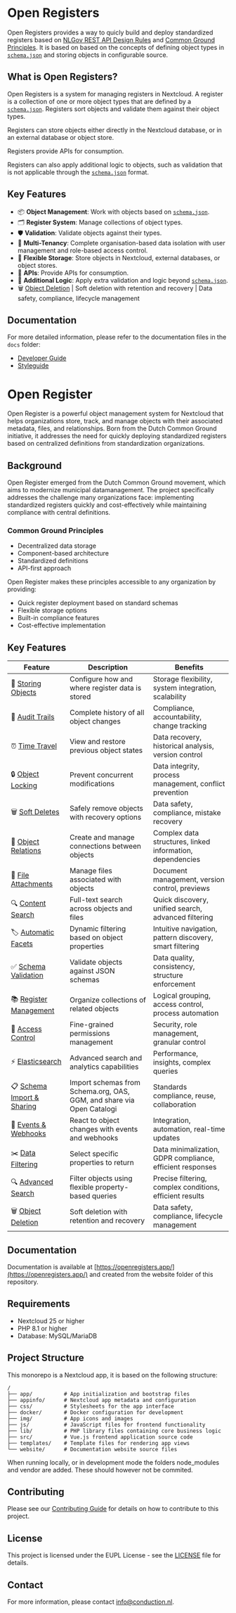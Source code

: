 # Open Registers

Open Registers provides a way to quicly build and deploy standardized registers based on [NLGov REST API Design Rules](https://logius-standaarden.github.io/API-Design-Rules/) and [Common Ground Principles](https://common-ground.nl/common-ground-principes/). It is based on based on the concepts of defining object types in [`schema.json`](https://json-schema.org/) and storing objects in configurable source.

## What is Open Registers? 

Open Registers is a system for managing registers in Nextcloud. A register is a collection of one or more object types that are defined by a [`schema.json`](https://json-schema.org/). Registers sort objects and validate them against their object types.

Registers can store objects either directly in the Nextcloud database, or in an external database or object store.

Registers provide APIs for consumption.

Registers can also apply additional logic to objects, such as validation that is not applicable through the [`schema.json`](https://json-schema.org/) format.

## Key Features

- 📦 **Object Management**: Work with objects based on [`schema.json`](https://json-schema.org/).
- 🗂️ **Register System**: Manage collections of object types.
- 🛡️ **Validation**: Validate objects against their types.
- 🏢 **Multi-Tenancy**: Complete organisation-based data isolation with user management and role-based access control.
- 💾 **Flexible Storage**: Store objects in Nextcloud, external databases, or object stores.
- 🔄 **APIs**: Provide APIs for consumption.
- 🧩 **Additional Logic**: Apply extra validation and logic beyond [`schema.json`](https://json-schema.org/).
- 🗑️ [Object Deletion](website/docs/object-deletion.md) | Soft deletion with retention and recovery | Data safety, compliance, lifecycle management

## Documentation

For more detailed information, please refer to the documentation files in the `docs` folder:

- [Developer Guide](website/docs/developers.md)
- [Styleguide](website/docs/styleguide.md)

# Open Register

Open Register is a powerful object management system for Nextcloud that helps organizations store, track, and manage objects with their associated metadata, files, and relationships. Born from the Dutch Common Ground initiative, it addresses the need for quickly deploying standardized registers based on centralized definitions from standardization organizations.

## Background

Open Register emerged from the Dutch Common Ground movement, which aims to modernize municipal datamanagement. The project specifically addresses the challenge many organizations face: implementing standardized registers quickly and cost-effectively while maintaining compliance with central definitions.

### Common Ground Principles
- Decentralized data storage
- Component-based architecture
- Standardized definitions
- API-first approach

Open Register makes these principles accessible to any organization by providing:
- Quick register deployment based on standard schemas
- Flexible storage options
- Built-in compliance features
- Cost-effective implementation

## Key Features

| Feature | Description | Benefits |
|---------|-------------|-----------|
| 💾 [Storing Objects](website/docs/storing-objects.md) | Configure how and where register data is stored | Storage flexibility, system integration, scalability |
| 📝 [Audit Trails](website/docs/audit-trails.md) | Complete history of all object changes | Compliance, accountability, change tracking |
| ⏰ [Time Travel](website/docs/time-travel.md) | View and restore previous object states | Data recovery, historical analysis, version control |
| 🔒 [Object Locking](website/docs/object-locking.md) | Prevent concurrent modifications | Data integrity, process management, conflict prevention |
| 🗑️ [Soft Deletes](website/docs/soft-deletes.md) | Safely remove objects with recovery options | Data safety, compliance, mistake recovery |
| 🔗 [Object Relations](website/docs/object-relations.md) | Create and manage connections between objects | Complex data structures, linked information, dependencies |
| 📎 [File Attachments](website/docs/file-attachments.md) | Manage files associated with objects | Document management, version control, previews |
| 🔍 [Content Search](website/docs/content-search.md) | Full-text search across objects and files | Quick discovery, unified search, advanced filtering |
| 🏷️ [Automatic Facets](website/docs/automatic-facets.md) | Dynamic filtering based on object properties | Intuitive navigation, pattern discovery, smart filtering |
| ✅ [Schema Validation](website/docs/schema-validation.md) | Validate objects against JSON schemas | Data quality, consistency, structure enforcement |
| 📚 [Register Management](website/docs/register-management.md) | Organize collections of related objects | Logical grouping, access control, process automation |
| 🔐 [Access Control](website/docs/access-control.md) | Fine-grained permissions management | Security, role management, granular control |
| ⚡ [Elasticsearch](website/docs/elasticsearch.md) | Advanced search and analytics capabilities | Performance, insights, complex queries |
| 📋 [Schema Import & Sharing](website/docs/schema-import.md) | Import schemas from Schema.org, OAS, GGM, and share via Open Catalogi | Standards compliance, reuse, collaboration |
| 🔔 [Events & Webhooks](website/docs/events.md) | React to object changes with events and webhooks | Integration, automation, real-time updates |
| ✂️ [Data Filtering](website/docs/data-filtering.md) | Select specific properties to return | Data minimalization, GDPR compliance, efficient responses |
| 🔍 [Advanced Search](website/docs/advanced-search.md) | Filter objects using flexible property-based queries | Precise filtering, complex conditions, efficient results |
| 🗑️ [Object Deletion](website/docs/object-deletion.md) | Soft deletion with retention and recovery | Data safety, compliance, lifecycle management |

## Documentation

Documentation is available at [https://openregisters.app/](https://openregisters.app/) and created from the website folder of this repository.

## Requirements

- Nextcloud 25 or higher
- PHP 8.1 or higher
- Database: MySQL/MariaDB

<!-- ## Installation

[Installation instructions](https://conduction.nl/openconnector/installation)

## Support

[Support information](https://conduction.nl/openconnector/support) -->

## Project Structure

This monorepo is a Nextcloud app, it is based on the following structure:

    /
    ├── app/          # App initialization and bootstrap files
    ├── appinfo/      # Nextcloud app metadata and configuration
    ├── css/          # Stylesheets for the app interface
    ├── docker/       # Docker configuration for development
    ├── img/          # App icons and images
    ├── js/           # JavaScript files for frontend functionality
    ├── lib/          # PHP library files containing core business logic
    ├── src/          # Vue.js frontend application source code
    ├── templates/    # Template files for rendering app views
    └── website/      # Documentation website source files

When running locally, or in development mode the folders node_modules and vendor are added. These should however not be commited.

## Contributing

Please see our [Contributing Guide](CONTRIBUTING.md) for details on how to contribute to this project.

## License

This project is licensed under the EUPL License - see the [LICENSE](LICENSE) file for details.

## Contact

For more information, please contact [info@conduction.nl](mailto:info@conduction.nl).
